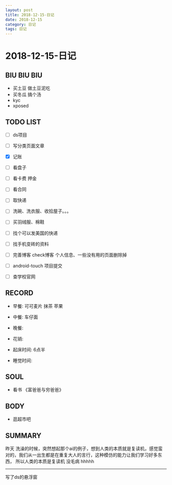 ```yaml
---
layout: post
title: 2018-12-15-日记
date: 2018-12-15
category: 日记
tags: 日记
---
```

# 2018-12-15-日记
## BIU BIU BIU
- 买土豆 做土豆泥吃
- 买冬瓜 搞个汤
- kyc
- xposed
 
## TODO LIST
- [ ] ds项目
- [ ] 写分类页面文章
- [x] 记账

- [ ] 看盘子
- [ ] 看卡费 押金
- [ ] 看合同
- [ ] 取快递
- [ ] 洗碗、洗衣服、收拾屋子。。。
- [ ] 买羽绒服、棉鞋
- [ ] 找个可以发美国的快递
- [ ] 找手机变砖的资料
- [ ] 完善博客 check博客 个人信息、一些没有用的页面删除掉
- [ ] android-touch 项目提交
- [ ] 查学校官网
 
## RECORD
- 早餐:  可可麦片 抹茶 苹果
- 中餐:  车仔面
- 晚餐:  
 
- 花销:  
 
- 起床时间:  6点半
- 睡觉时间:  
 
## SOUL
- 看书 《富爸爸与穷爸爸》
 
## BODY
- 逛超市吧
 
## SUMMARY
 
昨天 洗澡的时候，突然想起那个ai的例子，想到人类的本质就是复读机，感觉蛮对的，我们从一出生都是在重复大人的言行，这种模仿的能力让我们学习好多东西，
所以人类的本质是复读机 没毛病 hhhhh
 
---

写了ds的悬浮窗
